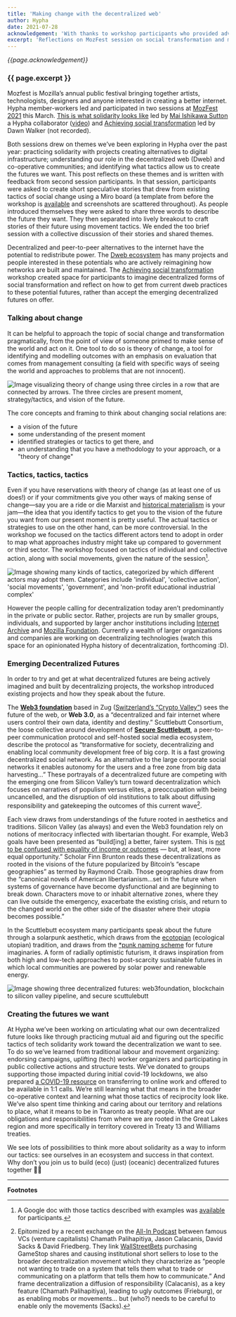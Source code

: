 ```yaml
---
title: 'Making change with the decentralized web'
author: Hypha
date: 2021-07-28
acknowledgement: 'With thanks to workshop participants who provided advice and feedback during the writing of this article.'
excerpt: 'Reflections on MozFest session on social transformation and movement tactics'
---
```

_{{page.acknowledgement}}_
### {{ page.excerpt }}

Mozfest is Mozilla’s annual public festival bringing together artists, technologists, designers and anyone interested in creating a better internet. Hypha member-workers led and participated in two sessions at [MozFest 2021](https://foundation.mozilla.org/en/blog/vital-time-mozfest/) this March. [This is what solidarity looks like](https://schedule.mozillafestival.org/session/3BE77L-1) led by [Mai Ishikawa Sutton](https://twitter.com/maira) a Hypha collaborator ([video](https://www.youtube.com/watch?v=eVLHAVg-g24&list=PLnRGhgZaGeBv4FyPOmMY3OOFQJAz8J0lb&index=184)) and [Achieving social transformation](https://schedule.mozillafestival.org/session/8RD8GQ-1) led by Dawn Walker (not recorded). 

Both sessions drew on themes we’ve been exploring in Hypha over the past year: practicing solidarity with projects creating alternatives to digital infrastructure; understanding our role in the decentralized web (Dweb) and co-operative communities; and identifying what tactics allow us to create the futures we want. This post reflects on these themes and is written with feedback from second session participants. In that session, participants were asked to create short speculative stories that drew from existing tactics of social change using a Miro board (a template from before the workshop is [available](https://miro.com/app/board/o9J_lPj6OtY=/) and screenshots are scattered throughout). As people introduced themselves they were asked to share three words to describe the future they want. They then separated into lively breakout to craft stories of their future using movement tactics. We ended the too brief session with a collective discussion of their stories and shared themes.

Decentralized and peer-to-peer alternatives to the internet have the potential to redistribute power. The [Dweb ecosystem](https://getdweb.net/) has many projects and people interested in these potentials who are actively reimagining how networks are built and maintained. The [Achieving social transformation](https://schedule.mozillafestival.org/session/8RD8GQ-1) workshop created space for participants to imagine decentralized forms of social transformation and reflect on how to get from current dweb practices to these potential futures, rather than accept the emerging decentralized futures on offer. 

### Talking about change
It can be helpful to approach the topic of social change and transformation pragmatically, from the point of view of someone primed to make sense of the world and act on it. One tool to do so is theory of change, a tool for identifying and modelling outcomes with an emphasis on evaluation that comes from management consulting (a field with specific ways of seeing the world and approaches to problems that are not innocent). 

<img
  src="{{ '/assets/images/posts/2021-07-28-making-change-2.jpg' | relative_url }}"
  alt="Image visualizing theory of change using three circles in a row that are connected by arrows. The three circles are present moment, strategy/tactics, and vision of the future."
/>

The core concepts and framing to think about changing social relations are:

* a vision of the future
* some understanding of the present moment
* identified strategies or tactics to get there, and
* an understanding that you have a methodology to your approach, or a "theory of change"

### Tactics, tactics, tactics
Even if you have reservations with theory of change (as at least one of us does!) or if your commitments give you other ways of making sense of change—say you are a ride or die Marxist and [historical materialism](https://en.wikipedia.org/wiki/Historical_materialism) is your jam—the idea that you identify tactics to get you to the vision of the future you want from our present moment is pretty useful. The actual tactics or strategies to use on the other hand, can be more controversial. In the workshop we focused on the tactics different actors tend to adopt in order to map what approaches industry might take up compared to government or third sector. The workshop focused on tactics of individual and collective action, along with social movements, given the nature of the session[^1].

<img
  src="{{ '/assets/images/posts/2021-07-28-making-change-1.jpg' | relative_url }}"
  alt="Image showing many kinds of tactics, categorized by which different actors may adopt them. Categories include 'individual', 'collective action', 'social movements', 'government', and 'non-profit educational industrial complex'"
/>

However the people calling for decentralization today aren’t predominantly in the private or public sector. Rather, projects are run by smaller groups, individuals, and supported by larger anchor institutions including [Internet Archive](https://archive.org/) and [Mozilla Foundation](https://www.mozilla.org/en-US/). Currently a wealth of larger organizations and companies are working on decentralizing technologies (watch this space for an opinionated Hypha history of decentralization, forthcoming :D).

### Emerging Decentralized Futures
In order to try and get at what decentralized futures are being actively imagined and built by decentralizing projects, the workshop introduced existing projects and how they speak about the future.

The **[Web3 foundation](https://web3.foundation/)** based in Zug ([Switzerland’s “Crypto Valley”](https://www.businessinsider.com/what-its-like-in-zug-switzerlands-crypto-valley-2018-6)) sees the future of the web, or **Web 3.0**, as a “decentralized and fair internet where users control their own data, identity and destiny.”  Scuttlebutt Consortium, the loose collective around development of **[Secure Scuttlebutt](https://scuttlebutt.nz/)**, a peer-to-peer communication protocol and self-hosted social media ecosystem, describe the protocol as “transformative for society, decentralizing and enabling local community development free of big corp. It is a fast growing decentralized social network. As an alternative to the large corporate social networks it enables autonomy for the users and a free zone from big data harvesting…” These portrayals of a decentralized future are competing with the emerging one from Silicon Valley’s turn toward decentralization which focuses on narratives of populism versus elites, a preoccupation with being uncancelled, and the disruption of old institutions to talk about diffusing responsibility and gatekeeping the outcomes of this current wave[^2].

Each view draws from understandings of the future rooted in aesthetics and traditions. Silicon Valley (as always) and even the Web3 foundation rely on notions of meritocracy inflected with libertarian thought. For example, Web3 goals have been presented as “build[ing] a better, fairer system. This is [not to be confused with equality of income or outcomes](https://gitcoin.co/blog/a-warm-welcome-to-web3-and-the-future-of-the-internet/) — but, at least, more equal opportunity.” Scholar Finn Brunton reads these decentralizations as rooted in the visions of the future popularized by Bitcoin’s “escape geographies” as termed by Raymond Craib. Those geographies draw from the “canonical novels of American libertarianism...set in the future when systems of governance have become dysfunctional and are beginning to break down. Characters move to or inhabit alternative zones, where they can live outside the emergency, exacerbate the existing crisis, and return to the changed world on the other side of the disaster where their utopia becomes possible.”

In the Scuttlebutt ecosystem many participants speak about the future through a solarpunk aesthetic, which draws from the [ecotopian](https://en.wikipedia.org/wiki/Ecotopia) (ecological utopian) tradition, and draws from the [*punk naming scheme](https://en.wikipedia.org/wiki/Cyberpunk_derivatives#:~:text=Solarpunk%20is%20a%20movement%2C%20a,as%20concerns%20of%20social%20inequality) for future imaginaries. A form of radially optimistic futurism, it draws inspiration from both high and low-tech approaches to post-scarcity sustainable futures in which local communities are powered by solar power and renewable energy. 

<img
  src="{{ '/assets/images/posts/2021-07-28-making-change-3.jpg' | relative_url }}"
  alt="Image showing three decentralized futures: web3foundation, blockchain to silicon valley pipeline, and secure scuttulebutt"
/>

### Creating the futures we want
At Hypha we’ve been working on articulating what our own decentralized future looks like through practicing mutual aid and figuring out the specific tactics of tech solidarity work toward the decentralization we want to see. To do so we’ve learned from traditional labour and movement organizing: endorsing campaigns, uplifting (tech) worker organizers and participating in public collective actions and structure tests. We’ve donated to groups supporting those impacted during initial covid-19 lockdowns, we also prepared [a COVID-19 resource](https://covid19.hypha.coop/) on transferring to online work and offered to be available in 1:1 calls. We’re still learning what that means in the broader co-operative context and learning what those tactics of reciprocity look like. We’ve also spent time thinking and caring about our territory and relations to place, what it means to be in Tkaronto as treaty people. What are our obligations and responsibilities from where we are rooted in the Great Lakes region and more specifically in territory covered in Treaty 13 and Williams treaties.

We see lots of possibilities to think more about solidarity as a way to inform our tactics: see ourselves in an ecosystem and success in that context. Why don’t you join us to build (eco) (just) (oceanic) decentralized futures together 👐🏼 

---
**Footnotes**

[^1]: A Google doc with those tactics described with examples was [available](https://docs.google.com/document/d/1OyP4o-0iPWNjD0n_glXzRdkmPOQaOnkCyR8CmZ72_GY/edit) for participants.
[^2]: Epitomized by a recent exchange on the [All-In Podcast](https://www.youtube.com/channel/UCESLZhusAkFfsNsApnjF_Cg) between famous VCs (venture capitalists) Chamath Palihapitiya, Jason Calacanis, David Sacks & David Friedberg. They link [WallStreetBets](https://www.bloomberg.com/news/articles/2021-01-25/how-wallstreetbets-pushed-gamestop-shares-to-the-moon) purchasing GameStop shares and causing institutional short sellers to lose to the broader decentralization movement which they characterize as “people not wanting to trade on a system that tells them what to trade or communicating on a platform that tells them how to communicate.” And frame decentralization a diffusion of responsibility (Calacanis), as a key feature (Chamath Palihapitiya), leading to ugly outcomes (Frieburg), or as enabling mobs or movements… but (who?) needs to be careful to enable only the movements (Sacks).
